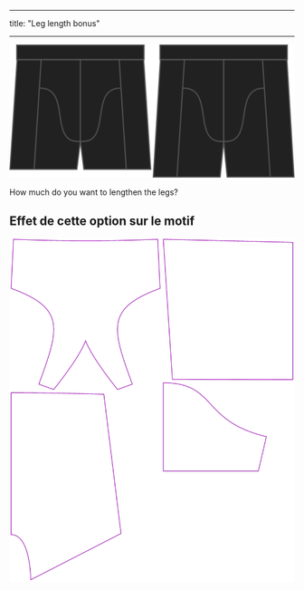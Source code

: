 - - -
title: "Leg length bonus"
- - -

![The leg bonus option on Bruce](./legbonus.svg)

How much do you want to lengthen the legs?

## Effet de cette option sur le motif

![This image shows the effect of this option by superimposing several variants that have a different value for this option](bruce_legbonus_sample.svg "Effet de cette option sur le modèle")

